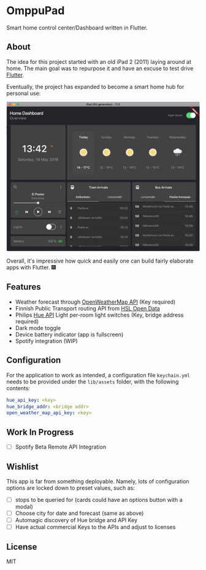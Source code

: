 # OmppuPad

Smart home control center/Dashboard written in Flutter.

## About

The idea for this project started with an old iPad 2 (2011) laying around at home.
The main goal was to repurpose it and have an excuse to test drive [Flutter](https://flutter.io/).

Eventually, the project has expanded to become a smart home hub for personal use:

![alt text](https://github.com/christat/OmppuPad/blob/master/example/omppu_pad.png "Dashboard screenshot")


Overall, it's impressive how quick and easily one can build fairly elaborate apps with Flutter. :fireworks:

## Features

- Weather forecast through [OpenWeatherMap API](https://openweathermap.org/forecast5) (Key required)
- Finnish Public Transport routing API from [HSL Open Data](https://digitransit.fi/en/developers/apis/1-routing-api/)
- Philips [Hue API](https://www.developers.meethue.com/philips-hue-api) Light per-room light switches (Key, bridge address required)
- Dark mode toggle
- Device battery indicator (app is fullscreen)
- Spotify integration (WIP)

## Configuration

For the application to work as intended, a configuration file `keychain.yml` needs to
be provided under the `lib/assets` folder, with the following contents:

```yaml
hue_api_key: <key>
hue_bridge_addr: <bridge addr>
open_weather_map_api_key: <key>
```

## Work In Progress

- [ ] Spotify Beta Remote API Integration

## Wishlist

This app is far from something deployable.
Namely, lots of configuration options are locked down to preset values, such as:

- [ ] stops to be queried for (cards could have an options button with a modal)
- [ ] Choose city for date and forecast (same as above)
- [ ] Automagic discovery of Hue bridge and API Key
- [ ] Have actual commercial Keys to the APIs and adjust to licenses

## License

MIT





